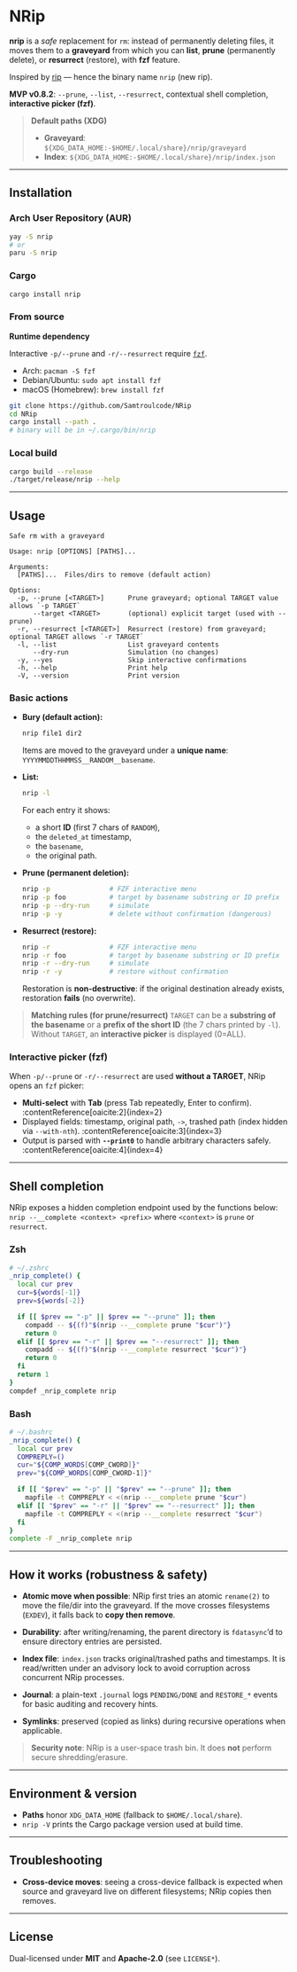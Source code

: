 # NRip

**nrip** is a *safe* replacement for `rm`: instead of permanently deleting files, it moves them to a **graveyard** from which you can **list**, **prune** (permanently delete), or **resurrect** (restore), with **fzf** feature.

Inspired by [rip](https://github.com/nivekuil/rip) — hence the binary name `nrip` (new rip).

**MVP v0.8.2**: `--prune`, `--list`, `--resurrect`, contextual shell completion, **interactive picker (fzf)**.

> **Default paths (XDG)**
>
> * **Graveyard**: `${XDG_DATA_HOME:-$HOME/.local/share}/nrip/graveyard`
> * **Index**: `${XDG_DATA_HOME:-$HOME/.local/share}/nrip/index.json`

---

## Installation

### Arch User Repository (AUR)

```bash
yay -S nrip
# or
paru -S nrip
```

### Cargo

```bash
cargo install nrip
```

### From source

**Runtime dependency**

Interactive `-p/--prune` and `-r/--resurrect` require [`fzf`](https://github.com/junegunn/fzf).

* Arch: `pacman -S fzf`
* Debian/Ubuntu: `sudo apt install fzf`
* macOS (Homebrew): `brew install fzf`

```bash
git clone https://github.com/Samtroulcode/NRip
cd NRip
cargo install --path .
# binary will be in ~/.cargo/bin/nrip
```

### Local build

```bash
cargo build --release
./target/release/nrip --help
```

---

## Usage

```
Safe rm with a graveyard

Usage: nrip [OPTIONS] [PATHS]...

Arguments:
  [PATHS]...  Files/dirs to remove (default action)

Options:
  -p, --prune [<TARGET>]      Prune graveyard; optional TARGET value allows `-p TARGET`
      --target <TARGET>       (optional) explicit target (used with --prune)
  -r, --resurrect [<TARGET>]  Resurrect (restore) from graveyard; optional TARGET allows `-r TARGET`
  -l, --list                  List graveyard contents
      --dry-run               Simulation (no changes)
  -y, --yes                   Skip interactive confirmations
  -h, --help                  Print help
  -V, --version               Print version
```

### Basic actions

* **Bury (default action):**

  ```bash
  nrip file1 dir2
  ```

  Items are moved to the graveyard under a **unique name**:
  `YYYYMMDDTHHMMSS__RANDOM__basename`.

* **List:**

  ```bash
  nrip -l
  ```

  For each entry it shows:

  * a short **ID** (first 7 chars of `RANDOM`),
  * the `deleted_at` timestamp,
  * the `basename`,
  * the original path.

* **Prune (permanent deletion):**

  ```bash
  nrip -p               # FZF interactive menu
  nrip -p foo           # target by basename substring or ID prefix
  nrip -p --dry-run     # simulate
  nrip -p -y            # delete without confirmation (dangerous)
  ```

* **Resurrect (restore):**

  ```bash
  nrip -r               # FZF interactive menu
  nrip -r foo           # target by basename substring or ID prefix
  nrip -r --dry-run     # simulate
  nrip -r -y            # restore without confirmation
  ```

  Restoration is **non-destructive**: if the original destination already exists, restoration **fails** (no overwrite).

> **Matching rules (for prune/resurrect)**
> `TARGET` can be a **substring of the basename** or a **prefix of the short ID** (the 7 chars printed by `-l`).
> Without `TARGET`, an **interactive picker** is displayed (0=ALL).

### Interactive picker (fzf)

When `-p/--prune` or `-r/--resurrect` are used **without a TARGET**, NRip opens an `fzf` picker:

* **Multi-select** with **Tab** (press Tab repeatedly, Enter to confirm). :contentReference[oaicite:2]{index=2}
* Displayed fields: timestamp, original path, `->`, trashed path (index hidden via `--with-nth`). :contentReference[oaicite:3]{index=3}
* Output is parsed with **`--print0`** to handle arbitrary characters safely. :contentReference[oaicite:4]{index=4}

---

## Shell completion

NRip exposes a hidden completion endpoint used by the functions below:
`nrip --__complete <context> <prefix>` where `<context>` is `prune` or `resurrect`.

### Zsh

```zsh
# ~/.zshrc
_nrip_complete() {
  local cur prev
  cur=${words[-1]}
  prev=${words[-2]}

  if [[ $prev == "-p" || $prev == "--prune" ]]; then
    compadd -- ${(f)"$(nrip --__complete prune "$cur")"}
    return 0
  elif [[ $prev == "-r" || $prev == "--resurrect" ]]; then
    compadd -- ${(f)"$(nrip --__complete resurrect "$cur")"}
    return 0
  fi
  return 1
}
compdef _nrip_complete nrip
```

### Bash

```bash
# ~/.bashrc
_nrip_complete() {
  local cur prev
  COMPREPLY=()
  cur="${COMP_WORDS[COMP_CWORD]}"
  prev="${COMP_WORDS[COMP_CWORD-1]}"

  if [[ "$prev" == "-p" || "$prev" == "--prune" ]]; then
    mapfile -t COMPREPLY < <(nrip --__complete prune "$cur")
  elif [[ "$prev" == "-r" || "$prev" == "--resurrect" ]]; then
    mapfile -t COMPREPLY < <(nrip --__complete resurrect "$cur")
  fi
}
complete -F _nrip_complete nrip
```

---

## How it works (robustness & safety)

* **Atomic move when possible**: NRip first tries an atomic `rename(2)` to move the file/dir into the graveyard. If the move crosses filesystems (`EXDEV`), it falls back to **copy then remove**.

* **Durability**: after writing/renaming, the parent directory is `fdatasync`’d to ensure directory entries are persisted.

* **Index file**: `index.json` tracks original/trashed paths and timestamps. It is read/written under an advisory lock to avoid corruption across concurrent NRip processes.

* **Journal**: a plain-text `.journal` logs `PENDING/DONE` and `RESTORE_*` events for basic auditing and recovery hints.

* **Symlinks**: preserved (copied as links) during recursive operations when applicable.

> **Security note**: NRip is a user-space trash bin. It does **not** perform secure shredding/erasure.

---

## Environment & version

* **Paths** honor `XDG_DATA_HOME` (fallback to `$HOME/.local/share`).
* `nrip -V` prints the Cargo package version used at build time.

---

## Troubleshooting

* **Cross-device moves**: seeing a cross-device fallback is expected when source and graveyard live on different filesystems; NRip copies then removes.

---

## License

Dual-licensed under **MIT** and **Apache-2.0** (see `LICENSE*`).
